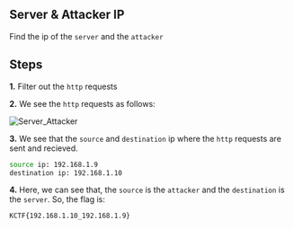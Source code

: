 
## Server & Attacker IP

Find the ip of the `server` and the `attacker`


## Steps

**1.** Filter out the `http` requests

**2.** We see the `http` requests as follows:

![Server_Attacker](https://github.com/user-attachments/assets/c919989e-d34d-46df-b5e8-8995d97d457f)


**3.** We see that the `source` and `destination` ip where the `http` requests are sent and recieved.

```bash
source ip: 192.168.1.9
destination ip: 192.168.1.10
```

**4.** Here, we can see that, the `source` is the `attacker` and the `destination` is the `server`. So, the flag is:

```bash
KCTF{192.168.1.10_192.168.1.9}
```




